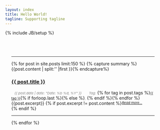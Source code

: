 ```yaml
---
layout: index 
title: Hello World!
tagline: Supporting tagline
---
```

{% include JB/setup %}
<div class="row-fluid" style="padding-top:40px; padding-left:20px; padding-right:20px">
    <div class="posts" display="none"></div> 
        <hr/>
  {% for post in site.posts limit:150 %}
        {% capture summary %}{{post.content | split:'<!--more-->' |first }}{% endcapture%}
    <div class="post row">
        <h3><a class="title" href="{{ BASE_PATH }}{{ post.url }}">{{ post.title }}</a></h3>
        <div>
          <cite style="font-size:11px; margin-left:10px; margin-right:10px; color:gray">{{ post.date | date: "Date: %b %d, %Y" }}</cite> <cite style="font-size:11px; margin-left:10px;color:gray">Tag:</cite><i class="icon-tag"></i>  {% for tag in post.tags %}<a href="{{ BASE_PATH }}{{ site.JB.tags_path }}#{{ tag }}-ref" style="font-size:11px">{{ tag }}</a>{% if forloop.last %}{% else %}<cite style="font-size:11px; color:gray">,</cite> {% endif %}{% endfor %}
       </div> 
        <div class="post_at_index">
            {{post.excerpt}} 
        {% if post.excerpt != post.content %}<a href="{{ BASE_PATH }}{{ post.url }}" rel="nofollow" style="float:right; font-size:11px; margin-right:40px; font-style:italic">Read more...</a>{% endif %}
        </div>
        <div style="clear: both;"></div>
        <hr/>
    </div> 
 {% endfor %}
</div>

